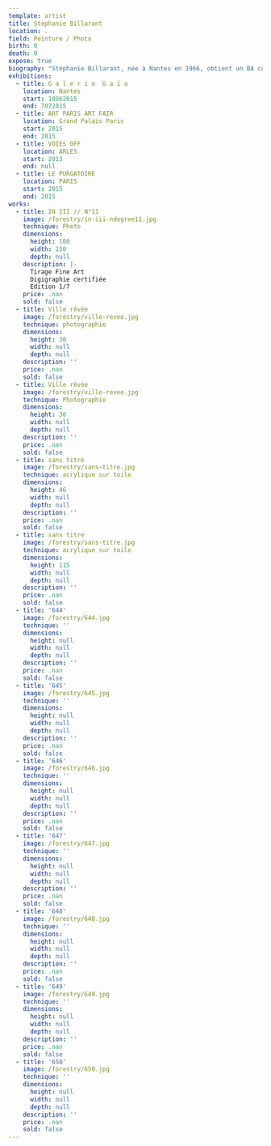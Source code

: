 ```yaml
---
template: artist
title: Stephanie Billarant
location: .
field: Peinture / Photo
birth: 0
death: 0
expose: true
biography: "Stéphanie Billarant, née à Nantes en 1966, obtient un BA communication et art (Wake Forest university – Winston Salem N.C.)\_; elle y apprend les arts graphiques – sérigraphie, sculpture, gravure - la réalisation de courts métrages, le montage, mais aussi le théâtre et la danse, le piano et le chant. Ce sont les arts du spectacle qui forgeront ses premières sensibilités artistiques.\_\_\nA vingt ans la peinture s’impose comme une évidence. Commence un long parcours où elle apprend et maîtrise les techniques de la figuration, mais part assez vite vers des mondes plus étrangers, d’où elle va peu à peu faire émerger sa surréalité.\n\_Aujourd’hui son œuvre s’est enrichie de toutes ces travées. Elle garde du spectacle le goût pour le mouvement qui va s’exprimer par la découverte de la photographie en 2007.\_Le medium lui permet d’aboutir sa réflexion sur la perte des repères. Loin de la détourner\_de la peinture, il montre de nouvelles directions ; elle découvre l’encre,\_explore sa matière, projette des mondes ramifiés qui plongent l’œil dans un vertige figuratif.\_\n\_\nStéphanie Billarant expose aujourd’hui régulièrement dans plusieurs galeries nantaises et parisiennes. En mars 2013, Patrick BRILLET (éditeur de mobilier design – Fine Art Londres) présente une série des ses photos au Grand Palais pour ART PARIS ART FAIR.\n\nParallèlement à son travail d'artiste,\_elle est aussi photographe de mer (photographe officiel Energy Team 34thACWS)"
exhibitions:
  - title: G a l e r i e  G a ï a
    location: Nantes
    start: 18062015
    end: 7072015
  - title: ART PARIS ART FAIR
    location: Grand Palais Paris
    start: 2015
    end: 2015
  - title: VOIES OFF
    location: ARLES
    start: 2013
    end: null
  - title: LE PURGATOIRE
    location: PARIS
    start: 2015
    end: 2015
works:
  - title: IN III // N°11
    image: /forestry/in-iii-ndegree11.jpg
    technique: Photo
    dimensions:
      height: 100
      width: 150
      depth: null
    description: |-
      Tirage Fine Art
      Digigraphie certifiée
      Edition 1/7
    price: .nan
    sold: false
  - title: Ville rêvée
    image: /forestry/ville-revee.jpg
    technique: photographie
    dimensions:
      height: 30
      width: null
      depth: null
    description: ''
    price: .nan
    sold: false
  - title: Ville rêvée
    image: /forestry/ville-revee.jpg
    technique: Photographie
    dimensions:
      height: 30
      width: null
      depth: null
    description: ''
    price: .nan
    sold: false
  - title: sans titre
    image: /forestry/sans-titre.jpg
    technique: acrylique sur toile
    dimensions:
      height: 46
      width: null
      depth: null
    description: ''
    price: .nan
    sold: false
  - title: sans titre
    image: /forestry/sans-titre.jpg
    technique: acrylique sur toile
    dimensions:
      height: 115
      width: null
      depth: null
    description: ''
    price: .nan
    sold: false
  - title: '644'
    image: /forestry/644.jpg
    technique: ''
    dimensions:
      height: null
      width: null
      depth: null
    description: ''
    price: .nan
    sold: false
  - title: '645'
    image: /forestry/645.jpg
    technique: ''
    dimensions:
      height: null
      width: null
      depth: null
    description: ''
    price: .nan
    sold: false
  - title: '646'
    image: /forestry/646.jpg
    technique: ''
    dimensions:
      height: null
      width: null
      depth: null
    description: ''
    price: .nan
    sold: false
  - title: '647'
    image: /forestry/647.jpg
    technique: ''
    dimensions:
      height: null
      width: null
      depth: null
    description: ''
    price: .nan
    sold: false
  - title: '648'
    image: /forestry/648.jpg
    technique: ''
    dimensions:
      height: null
      width: null
      depth: null
    description: ''
    price: .nan
    sold: false
  - title: '649'
    image: /forestry/649.jpg
    technique: ''
    dimensions:
      height: null
      width: null
      depth: null
    description: ''
    price: .nan
    sold: false
  - title: '650'
    image: /forestry/650.jpg
    technique: ''
    dimensions:
      height: null
      width: null
      depth: null
    description: ''
    price: .nan
    sold: false
---
```


